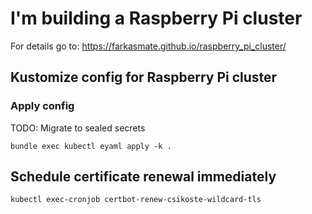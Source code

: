 # I'm building a Raspberry Pi cluster

For details go to: https://farkasmate.github.io/raspberry_pi_cluster/

## Kustomize config for Raspberry Pi cluster

### Apply config

TODO: Migrate to sealed secrets

```
bundle exec kubectl eyaml apply -k .
```

## Schedule certificate renewal immediately

```
kubectl exec-cronjob certbot-renew-csikoste-wildcard-tls
```
